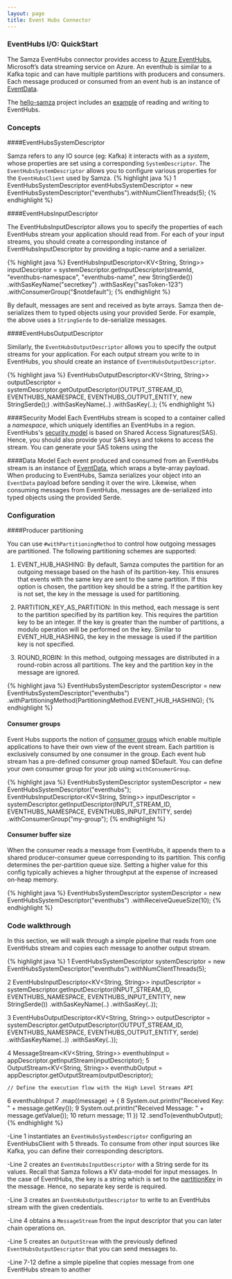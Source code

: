 ```yaml
---
layout: page
title: Event Hubs Connector
---
```

<!--
   Licensed to the Apache Software Foundation (ASF) under one or more
   contributor license agreements.  See the NOTICE file distributed with
   this work for additional information regarding copyright ownership.
   The ASF licenses this file to You under the Apache License, Version 2.0
   (the "License"); you may not use this file except in compliance with
   the License.  You may obtain a copy of the License at

       http://www.apache.org/licenses/LICENSE-2.0

   Unless required by applicable law or agreed to in writing, software
   distributed under the License is distributed on an "AS IS" BASIS,
   WITHOUT WARRANTIES OR CONDITIONS OF ANY KIND, either express or implied.
   See the License for the specific language governing permissions and
   limitations under the License.
-->

### EventHubs I/O: QuickStart

The Samza EventHubs connector provides access to [Azure EventHubs](https://docs.microsoft.com/en-us/azure/event-hubs/event-hubs-features), Microsoft’s data streaming service on Azure. An eventhub is similar to a Kafka topic and can have multiple partitions with producers and consumers. Each message produced or consumed from an event hub is an instance of [EventData](https://docs.microsoft.com/en-us/java/api/com.microsoft.azure.eventhubs._event_data). 

The [hello-samza](https://github.com/apache/samza-hello-samza) project includes an [example](../../../tutorials/versioned/samza-event-hubs-standalone.md) of reading and writing to EventHubs.

### Concepts

####EventHubsSystemDescriptor

Samza refers to any IO source (eg: Kafka) it interacts with as a _system_, whose properties are set using a corresponding `SystemDescriptor`. The `EventHubsSystemDescriptor` allows you to configure various properties for the `EventHubsClient` used by Samza.
{% highlight java %}
 1  EventHubsSystemDescriptor eventHubsSystemDescriptor = new EventHubsSystemDescriptor("eventhubs").withNumClientThreads(5);
{% endhighlight %}

####EventHubsInputDescriptor

The EventHubsInputDescriptor allows you to specify the properties of each EventHubs stream your application should read from. For each of your input streams, you should create a corresponding instance of EventHubsInputDescriptor by providing a topic-name and a serializer.

{% highlight java %}
    EventHubsInputDescriptor<KV<String, String>> inputDescriptor = 
        systemDescriptor.getInputDescriptor(streamId, "eventhubs-namespace", "eventhubs-name", new StringSerde())
          .withSasKeyName("secretkey")
          .withSasKey("sasToken-123")
          .withConsumerGroup("$notdefault");
{% endhighlight %}

By default, messages are sent and received as byte arrays. Samza then de-serializes them to typed objects using your provided Serde. For example, the above uses a `StringSerde` to de-serialize messages.


####EventHubsOutputDescriptor

Similarly, the `EventHubsOutputDescriptor` allows you to specify the output streams for your application. For each output stream you write to in EventHubs, you should create an instance of `EventHubsOutputDescriptor`.

{% highlight java %}
    EventHubsOutputDescriptor<KV<String, String>> outputDescriptor =
        systemDescriptor.getOutputDescriptor(OUTPUT_STREAM_ID, EVENTHUBS_NAMESPACE, EVENTHUBS_OUTPUT_ENTITY, new StringSerde();)
            .withSasKeyName(..)
            .withSasKey(..);
{% endhighlight %}

####Security Model
Each EventHubs stream is scoped to a container called a _namespace_, which uniquely identifies an EventHubs in a region. EventHubs's [security model](https://docs.microsoft.com/en-us/azure/event-hubs/event-hubs-authentication-and-security-model-overview) is based on Shared Access Signatures(SAS). 
Hence, you should also provide your SAS keys and tokens to access the stream. You can generate your SAS tokens using the 

####Data Model
Each event produced and consumed from an EventHubs stream is an instance of [EventData](https://docs.microsoft.com/en-us/java/api/com.microsoft.azure.eventhubs._event_data), which wraps a byte-array payload. When producing to EventHubs, Samza serializes your object into an `EventData` payload before sending it over the wire. Likewise, when consuming messages from EventHubs, messages are de-serialized into typed objects using the provided Serde. 

### Configuration

####Producer partitioning

You can use `#withPartitioningMethod` to control how outgoing messages are partitioned. The following partitioning schemes are supported:

1. EVENT\_HUB\_HASHING: By default, Samza computes the partition for an outgoing message based on the hash of its partition-key. This ensures that events with the same key are sent to the same partition. If this option is chosen, the partition key should be a string. If the partition key is not set, the key in the message is used for partitioning.

2. PARTITION\_KEY\_AS\_PARTITION: In this method, each message is sent to the partition specified by its partition key. This requires the partition key to be an integer. If the key is greater than the number of partitions, a modulo operation will be performed on the key. Similar to EVENT\_HUB\_HASHING, the key in the message is used if the partition key is not specified.

3. ROUND\_ROBIN: In this method, outgoing messages are distributed in a round-robin across all partitions. The key and the partition key in the message are ignored.

{% highlight java %}
EventHubsSystemDescriptor systemDescriptor = new EventHubsSystemDescriptor("eventhubs")
        .withPartitioningMethod(PartitioningMethod.EVENT_HUB_HASHING);
{% endhighlight %}


#### Consumer groups

Event Hubs supports the notion of [consumer groups](https://docs.microsoft.com/en-us/azure/event-hubs/event-hubs-features#consumer-groups) which enable multiple applications to have their own view of the event stream. Each partition is exclusively consumed by one consumer in the group. Each event hub stream has a pre-defined consumer group named $Default. You can define your own consumer group for your job using `withConsumerGroup`.

{% highlight java %}
EventHubsSystemDescriptor systemDescriptor = new EventHubsSystemDescriptor("eventhubs");
EventHubsInputDescriptor<KV<String, String>> inputDescriptor =
        systemDescriptor.getInputDescriptor(INPUT_STREAM_ID, EVENTHUBS_NAMESPACE, EVENTHUBS_INPUT_ENTITY, serde)
            .withConsumerGroup("my-group");
{% endhighlight %}


#### Consumer buffer size

When the consumer reads a message from EventHubs, it appends them to a shared producer-consumer queue corresponding to its partition. This config determines the per-partition queue size. Setting a higher value for this config typically achieves a higher throughput at the expense of increased on-heap memory.

{% highlight java %}
 EventHubsSystemDescriptor systemDescriptor = new EventHubsSystemDescriptor("eventhubs")
        .withReceiveQueueSize(10);
{% endhighlight %}

### Code walkthrough

In this section, we will walk through a simple pipeline that reads from one EventHubs stream and copies each message to another output stream. 

{% highlight java %}
1    EventHubsSystemDescriptor systemDescriptor = new EventHubsSystemDescriptor("eventhubs").withNumClientThreads(5);

2    EventHubsInputDescriptor<KV<String, String>> inputDescriptor =
        systemDescriptor.getInputDescriptor(INPUT_STREAM_ID, EVENTHUBS_NAMESPACE, EVENTHUBS_INPUT_ENTITY, new StringSerde())
            .withSasKeyName(..)
            .withSasKey(..));

3    EventHubsOutputDescriptor<KV<String, String>> outputDescriptor =
        systemDescriptor.getOutputDescriptor(OUTPUT_STREAM_ID, EVENTHUBS_NAMESPACE, EVENTHUBS_OUTPUT_ENTITY, serde)
            .withSasKeyName(..))
            .withSasKey(..));

4    MessageStream<KV<String, String>> eventhubInput = appDescriptor.getInputStream(inputDescriptor);
5    OutputStream<KV<String, String>> eventhubOutput = appDescriptor.getOutputStream(outputDescriptor);

    // Define the execution flow with the High Level Streams API
6    eventhubInput
7        .map((message) -> {
8          System.out.println("Received Key: " + message.getKey());
9          System.out.println("Received Message: " + message.getValue());
10          return message;
11        })
12        .sendTo(eventhubOutput);
{% endhighlight %}

-Line 1 instantiates an `EventHubsSystemDescriptor` configuring an EventHubsClient with 5 threads. To consume from other input sources like Kafka, you can define their corresponding descriptors. 

-Line 2 creates an `EventHubsInputDescriptor` with a String serde for its values. Recall that Samza follows a KV data-model for input messages. In the case of EventHubs, the key is a string which is set to the [partitionKey](https://docs.microsoft.com/en-us/java/api/com.microsoft.azure.eventhubs._event_data._system_properties.getpartitionkey?view=azure-java-stable#com_microsoft_azure_eventhubs__event_data__system_properties_getPartitionKey__) in the message. Hence, no separate key serde is required. 

-Line 3 creates an `EventHubsOutputDescriptor` to write to an EventHubs stream with the given credentials.

-Line 4 obtains a `MessageStream` from the input descriptor that you can later chain operations on. 

-Line 5 creates an `OutputStream` with the previously defined `EventHubsOutputDescriptor` that you can send messages to.

-Line 7-12 define a simple pipeline that copies message from one EventHubs stream to another